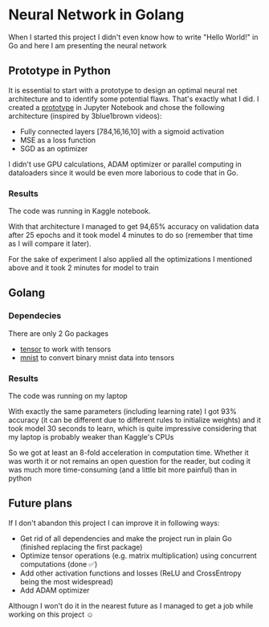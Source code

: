 # Neural Network in Golang
When I started this project I didn't even know how to write "Hello World!" in Go and here I am presenting the neural network

## Prototype in Python
It is essential to start with a prototype to design an optimal neural net architecture and to identify some potential flaws. That's exactly what I did. I created a [prototype](https://github.com/Mshkf/Neural-Network-in-Golang/blob/main/mnist-prototype.ipynb) in Jupyter Notebook and chose the following architecture (inspired by 3blue1brown videos):
* Fully connected layers [784,16,16,10] with a sigmoid activation
* MSE as a loss function
* SGD as an optimizer
  
I didn't use GPU calculations, ADAM optimizer or parallel computing in dataloaders since it would be even more laborious to code that in Go.
### Results
The code was running in Kaggle notebook.

With that architecture I managed to get 94,65% accuracy on validation data after 25 epochs and it took model 4 minutes to do so (remember that time as I will compare it later).

For the sake of experiment I also applied all the optimizations I mentioned above and it took 2 minutes for model to train
## Golang
### Dependecies
There are only 2 Go packages
* [tensor](https://pkg.go.dev/gorgonia.org/tensor) to work with tensors
* [mnist](https://pkg.go.dev/gorgonia.org/gorgonia/examples/mnist) to convert binary mnist data into tensors
### Results
The code was running on my laptop

With exactly the same parameters (including learning rate) I got 93% accuracy (it can be different due to different rules to initialize weights) and it took model 30 seconds to learn, which is quite impressive considering that my laptop is probably weaker than Kaggle's CPUs

So we got at least an 8-fold acceleration in computation time. Whether it was worth it or not remains an open question for the reader, but coding it was much more time-consuming (and a little bit more painful) than in python
## Future plans
If I don't abandon this project I can improve it in following ways:
* Get rid of all dependencies and make the project run in plain Go (finished replacing the first package)
* Optimize tensor operations (e.g. matrix multiplication) using concurrent computations (done :white_check_mark:)
* Add other activation functions and losses (ReLU and CrossEntropy being the most widespread)
* Add ADAM optimizer

Althougn I won't do it in the nearest future as I managed to get a job while working on this project :relaxed:
